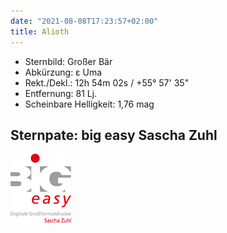 ```yaml
---
date: "2021-08-08T17:23:57+02:00"
title: Alioth
---
```


- Sternbild: Großer Bär
- Abkürzung: ε Uma
- Rekt./Dekl.: 12h 54m 02s / +55° 57' 35"
- Entfernung: 81 Lj.
- Scheinbare Helligkeit: 1,76 mag

## Sternpate: big easy Sascha Zuhl

![big easy logo](big-easy-logo.jpg)

